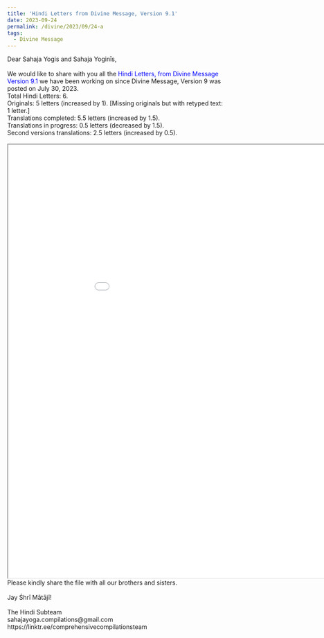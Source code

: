 ```yaml
---
title: 'Hindi Letters from Divine Message, Version 9.1'
date: 2023-09-24
permalink: /divine/2023/09/24-a
tags:
  - Divine Message
---
```


<p>
Dear Sahaja Yogis and Sahaja Yoginīs,<br>
<br>
We would like to share with you all the <font color="blue">Hindi Letters, from Divine Message Version 9.1</font> we have been working on since Divine Message, Version 9 was posted on July 30, 2023.<br>
Total Hindi Letters: 6.<br>
Originals: 5 letters (increased by 1). [Missing originals but with retyped text: 1 letter.]<br>
Translations completed: 5.5 letters (increased by 1.5).<br>
Translations in progress: 0.5 letters (decreased by 1.5).<br>
Second versions translations: 2.5 letters (increased by 0.5).<br>
<br>

<iframe src="/pdf/?usedownload=true#/files/Hindi_Letters_from_Divine_Message_Version_9_1.pdf" width="1000px" height="1000px"></iframe>

<br>
Please kindly share the file with all our brothers and sisters.<br>
<br>
Jay Śhrī Mātājī!<br>
<br>
The Hindi Subteam<br>
sahajayoga.compilations@gmail.com<br>
https://linktr.ee/comprehensivecompilationsteam<br>
</p>